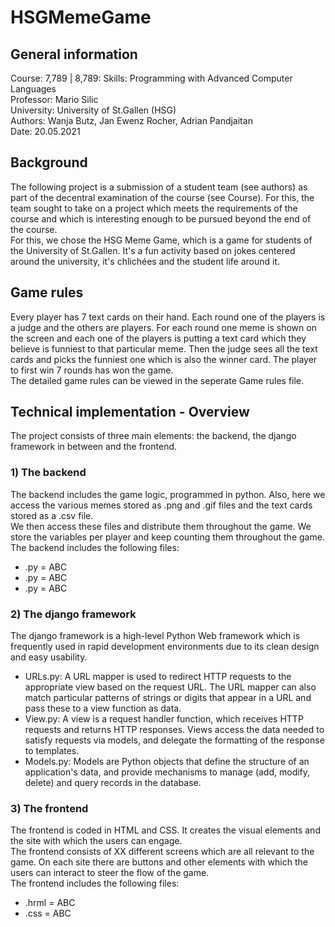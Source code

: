 # **HSGMemeGame**

## **General information**
Course: 7,789 | 8,789: Skills: Programming with Advanced Computer Languages  
Professor: Mario Silic  
University: University of St.Gallen (HSG)  
Authors: Wanja Butz, Jan Ewenz Rocher, Adrian Pandjaitan  
Date: 20.05.2021  
## **Background**
The following project is a submission of a student team (see authors) as part of the decentral examination of the course (see Course). For this, the team sought to take on a project which meets the requirements of the course and which is interesting enough to be pursued beyond the end of the course.  
For this, we chose the HSG Meme Game, which is a game for students of the University of St.Gallen. It's a fun activity based on jokes centered around the university, it's chlichées and the student life around it. 
## **Game rules**
Every player has 7 text cards on their hand. Each round one of the players is a judge and the others are players. For each round one meme is shown on the screen and each one of the players is putting a text card which they believe is funniest to that particular meme. Then the judge sees all the text cards and picks the funniest one which is also the winner card. The player to first win 7 rounds has won the game.  
The detailed game rules can be viewed in the seperate Game rules file.
## **Technical implementation - Overview**
The project consists of three main elements: the backend, the django framework in between and the frontend.
### **1) The backend**
The backend includes the game logic, programmed in python. Also, here we access the various memes stored as .png and .gif files and the text cards stored as a .csv file.  
We then access these files and distribute them throughout the game. We store the variables per player and keep counting them throughout the game.  
The backend includes the following files:
- .py = ABC  
- .py = ABC  
- .py = ABC  
### **2) The django framework**
The django framework is a high-level Python Web framework which is frequently used in rapid development environments due to its clean design and easy usability.  
- URLs.py: A URL mapper is used to redirect HTTP requests to the appropriate view based on the request URL. The URL mapper can also match particular patterns of strings or digits that appear in a URL and pass these to a view function as data.  
- View.py: A view is a request handler function, which receives HTTP requests and returns HTTP responses. Views access the data needed to satisfy requests via models, and delegate the formatting of the response to templates.  
- Models.py: Models are Python objects that define the structure of an application's data, and provide mechanisms to manage (add, modify, delete) and query records in the database.  
### **3) The frontend**
The frontend is coded in HTML and CSS. It creates the visual elements and the site with which the users can engage.  
The frontend consists of XX different screens which are all relevant to the game. On each site there are buttons and other elements with which the users can interact to steer the flow of the game.   
The frontend includes the following files:  
- .hrml = ABC  
- .css = ABC  
